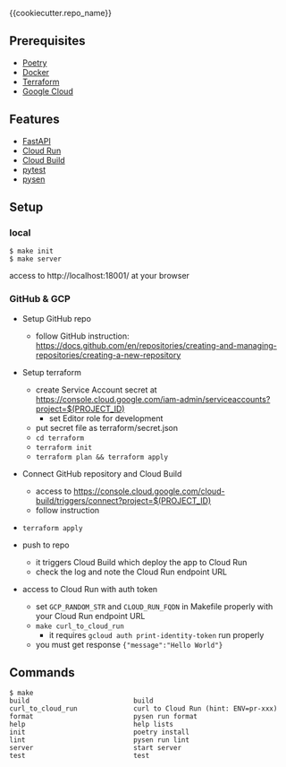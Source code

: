{{cookiecutter.repo_name}}

## Prerequisites

- [Poetry](https://python-poetry.org/)
- [Docker](https://www.docker.com/)
- [Terraform](https://www.terraform.io/)
- [Google Cloud](https://cloud.google.com/)

## Features

- [FastAPI](https://fastapi.tiangolo.com/)
- [Cloud Run](https://cloud.google.com/run)
- [Cloud Build](https://cloud.google.com/build)
- [pytest](https://docs.pytest.org/)
- [pysen](https://github.com/pfnet/pysen)

## Setup

### local

```
$ make init
$ make server
```

access to http://localhost:18001/ at your browser

### GitHub & GCP

- Setup GitHub repo
  - follow GitHub instruction: https://docs.github.com/en/repositories/creating-and-managing-repositories/creating-a-new-repository

- Setup terraform
  - create Service Account secret at https://console.cloud.google.com/iam-admin/serviceaccounts?project=$(PROJECT_ID)
    - set Editor role for development
  - put secret file as terraform/secret.json
  - `cd terraform`
  - `terraform init`
  - `terraform plan && terraform apply`

- Connect GitHub repository and Cloud Build 
  - access to https://console.cloud.google.com/cloud-build/triggers/connect?project=$(PROJECT_ID)
  - follow instruction

- `terraform apply`

- push to repo
  - it triggers Cloud Build which deploy the app to Cloud Run
  - check the log and note the Cloud Run endpoint URL

- access to Cloud Run with auth token
  - set `GCP_RANDOM_STR` and `CLOUD_RUN_FQDN` in Makefile properly with your Cloud Run endpoint URL
  - `make curl_to_cloud_run` 
    - it requires `gcloud auth print-identity-token` run properly
  - you must get response `{"message":"Hello World"}`

## Commands

```
$ make
build                          build
curl_to_cloud_run              curl to Cloud Run (hint: ENV=pr-xxx)
format                         pysen run format
help                           help lists
init                           poetry install
lint                           pysen run lint
server                         start server
test                           test
```

